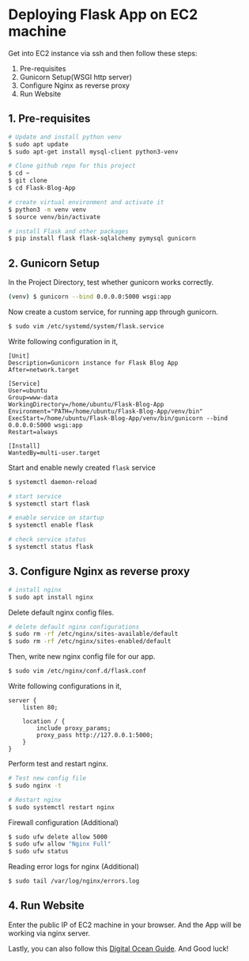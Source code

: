 # Deploying Flask App on EC2 machine

Get into EC2 instance via ssh and then follow these steps:

1. Pre-requisites
2. Gunicorn Setup(WSGI http server)
3. Configure Nginx as reverse proxy
4. Run Website


## 1. Pre-requisites
```bash
# Update and install python venv
$ sudo apt update
$ sudo apt-get install mysql-client python3-venv

# Clone github repo for this project
$ cd ~
$ git clone 
$ cd Flask-Blog-App

# create virtual environment and activate it
$ python3 -m venv venv
$ source venv/bin/activate

# install Flask and other packages
$ pip install flask flask-sqlalchemy pymysql gunicorn

```

## 2. Gunicorn Setup

In the Project Directory, test whether gunicorn works correctly.
```bash
(venv) $ gunicorn --bind 0.0.0.0:5000 wsgi:app 
```

Now create a custom service, for running app through gunicorn.
```bash 
$ sudo vim /etc/systemd/system/flask.service
```

Write following configuration in it,
```
[Unit]
Description=Gunicorn instance for Flask Blog App
After=network.target

[Service]
User=ubuntu
Group=www-data
WorkingDirectory=/home/ubuntu/Flask-Blog-App
Environment="PATH=/home/ubuntu/Flask-Blog-App/venv/bin"
ExecStart=/home/ubuntu/Flask-Blog-App/venv/bin/gunicorn --bind 0.0.0.0:5000 wsgi:app
Restart=always

[Install]
WantedBy=multi-user.target
```

Start and enable newly created `flask` service
```bash
$ systemctl daemon-reload

# start service
$ systemctl start flask          

# enable service on startup
$ systemctl enable flask         

# check service status
$ systemctl status flask         
```


## 3. Configure Nginx as reverse proxy
```bash
# install nginx
$ sudo apt install nginx        
```

Delete default nginx config files.
```bash
# delete default nginx configurations
$ sudo rm -rf /etc/nginx/sites-available/default
$ sudo rm -rf /etc/nginx/sites-enabled/default
```

Then, write new nginx config file for our app.
```bash
$ sudo vim /etc/nginx/conf.d/flask.conf
```

Write following configurations in it,
```
server {
    listen 80;
    
    location / {
        include proxy_params;
        proxy_pass http://127.0.0.1:5000;
    }
}
```


Perform test and restart nginx.
```bash
# Test new config file
$ sudo nginx -t

# Restart nginx
$ sudo systemctl restart nginx
```


Firewall configuration (Additional) 
```bash
$ sudo ufw delete allow 5000
$ sudo ufw allow "Nginx Full"
$ sudo ufw status
```

Reading error logs for nginx (Additional)
```bash
$ sudo tail /var/log/nginx/errors.log 
```


## 4. Run Website
Enter the public IP of EC2 machine in your browser. And the App will be working via nginx server.


Lastly, you can also follow this 
[Digital Ocean Guide](https://www.digitalocean.com/community/tutorials/how-to-serve-flask-applications-with-gunicorn-and-nginx-on-ubuntu-22-04). And Good luck!

